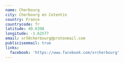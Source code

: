 ```yaml
---
name: Cherbourg
city: Cherbourg en Cotentin
country: France
countrycode: fr
latitude: 49.6398
longitude: -1.62577
email: xr50cherbourg@protonmail.com
publiciseemail: true
links:
  facebook: 'https://www.facebook.com/xrcherbourg'
---
```


